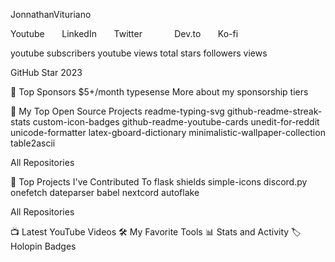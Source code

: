 JonnathanVituriano



Youtube       LinkedIn       Twitter              Dev.to       Ko-fi


youtube subscribers youtube views total stars followers views


GitHub Star 2023

🌠 Top Sponsors
$5+/month
typesense
More about my sponsorship tiers

📘 My Top Open Source Projects
readme-typing-svg github-readme-streak-stats custom-icon-badges github-readme-youtube-cards unedit-for-reddit unicode-formatter latex-gboard-dictionary minimalistic-wallpaper-collection table2ascii

All Repositories

📕 Top Projects I've Contributed To
flask shields simple-icons discord.py onefetch dateparser babel nextcord autoflake

All Repositories

📺 Latest YouTube Videos
🛠️ My Favorite Tools
📊 Stats and Activity
🏷️ Holopin Badges
